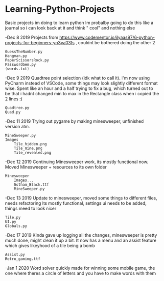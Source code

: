 # Learning-Python-Projects
Basic projects im doing to learn python
Im probalby going to do this like a journal so i can look back at it and think "  cool" and nothing else

-Dec 8 2019
Projects from https://www.codementor.io/ilyaas97/6-python-projects-for-beginners-yn3va03fs , couldnt be bothered doing the other 2

	GuessTheNumber.py
	Hangman.py
	PaperScissorsRock.py
	PasswordGen.py
	(words.txt)

-Dec 9 2019
Quadtree point selection (idk what to call it). I'm now using PyCharm instead of VSCode, some things may look slightly different format wise. Spent like an hour and a half trying to fix a bug, which turned out to be that i hadnt changed min to max in the Rectangle class when i copied the 2 lines :(

	Quadtree.py
	Quad.py

-Dec 11 2019
Trying out pygame by making minesweeper, unfinished version atm.

	MineSweeper.py
	Images
		Tile_hidden.png
		Tile_mine.png
		Tile_revealed.png

-Dec 12 2019
Continuing Minesweeper work, its mostly functional now.
Moved Minesweeper + resources to its own folder	

	Minesweeper
		Images...
		Gotham_Black.ttf
		MineSweeper.py
		
-Dec 13 2019
Update to minesweeper, moved some things to different files, needs refactoring
Its mostly functional, settings ui needs to be added, things meed to look nicer
	
	Tile.py
	UI.py
	Globals.py

-Dec 17 2019
Kinda gave up logging all the changes, minesweeper is pretty much done, might clean it up a bit.
It now has a menu and an assist feature which gives likeyhood of a tile being a bomb

	Assist.py
	Retro_gaming.ttf

-Jan 1 2020
Word solver quickly made for winning some mobile game, the one where theres a circle of letters and you have to make words with them
